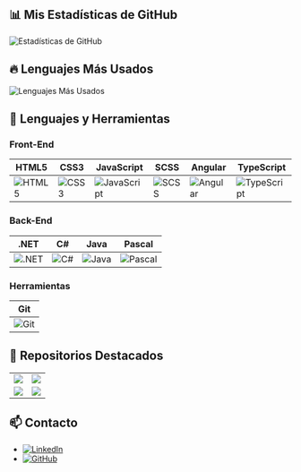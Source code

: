 ## 📊 Mis Estadísticas de GitHub 
![Estadísticas de GitHub](https://github-readme-stats.vercel.app/api?username=LRondinelli04&show_icons=true&theme=dark&count_private=true&cache_seconds=1800)
   
      
## 🔥 Lenguajes Más Usados
![Lenguajes Más Usados](https://github-readme-stats.vercel.app/api/top-langs/?username=LRondinelli04&layout=compact&theme=dark&count_private=true&size_weight=0.5&count_weight=0.5&langs_count=50)      
    

## 🔧 Lenguajes y Herramientas

### Front-End
| HTML5 | CSS3 | JavaScript | SCSS | Angular | TypeScript |
|-------|-------|------------|------|---------|------------|
| ![HTML5](https://img.shields.io/badge/HTML5-E34F26?style=for-the-badge&logo=html5&logoColor=white) | ![CSS3](https://img.shields.io/badge/CSS3-1572B6?style=for-the-badge&logo=css3&logoColor=white) | ![JavaScript](https://img.shields.io/badge/JavaScript-F7DF1E?style=for-the-badge&logo=javascript&logoColor=black) | ![SCSS](https://img.shields.io/badge/SCSS-CC6699?style=for-the-badge&logo=sass&logoColor=white) | ![Angular](https://img.shields.io/badge/Angular-DD0031?style=for-the-badge&logo=angular&logoColor=white) | ![TypeScript](https://img.shields.io/badge/TypeScript-007ACC?style=for-the-badge&logo=typescript&logoColor=white) |

### Back-End
| .NET | C# | Java | Pascal |
|------|----|------|--------|
| ![.NET](https://img.shields.io/badge/.NET-5C2D91?style=for-the-badge&logo=.net&logoColor=white) | ![C#](https://img.shields.io/badge/C%23-239120?style=for-the-badge&logo=c-sharp&logoColor=white) | ![Java](https://img.shields.io/badge/Java-ED8B00?style=for-the-badge&logo=openjdk&logoColor=white) | ![Pascal](https://img.shields.io/badge/Pascal-00599C?style=for-the-badge&color=%2300599C) |

### Herramientas
| Git |
|-----|
| ![Git](https://img.shields.io/badge/Git-F05032?style=for-the-badge&logo=git&logoColor=white) |

## 📁 Repositorios Destacados

<table>
  <tr>
    <td>
      <a href="https://github.com/LRondinelli04/Desarrollo_Web">
        <img src="https://github-readme-stats.vercel.app/api/pin/?username=LRondinelli04&repo=Desarrollo_Web&theme=dark" />
      </a>
    </td>
    <td>
      <a href="https://github.com/LRondinelli04/Licenciatura-en-Sistemas_APU">
        <img src="https://github-readme-stats.vercel.app/api/pin/?username=LRondinelli04&repo=Licenciatura-en-Sistemas_APU&theme=dark" />
      </a>
    </td>
  </tr>
  <tr>
    <td>
      <a href="https://github.com/LRondinelli04/Fiscalia-de-Estado">
        <img src="https://github-readme-stats.vercel.app/api/pin/?username=LRondinelli04&repo=Fiscalia-de-Estado&theme=dark" />
      </a>
    </td>
    <td>
      <a href="https://github.com/LRondinelli04/porfolio.dev">
        <img src="https://github-readme-stats.vercel.app/api/pin/?username=LRondinelli04&repo=porfolio.dev&theme=dark" />
    </td>
  </tr>
</table>

## 📫 Contacto
- [![LinkedIn](https://img.shields.io/badge/LinkedIn-0077B5?style=for-the-badge&logo=linkedin&logoColor=white)](https://www.linkedin.com/in/lucas-rondinelli-9b83a9267)
- [![GitHub](https://img.shields.io/badge/GitHub-181717?style=for-the-badge&logo=github&logoColor=white)](https://github.com/LRondinelli04)





